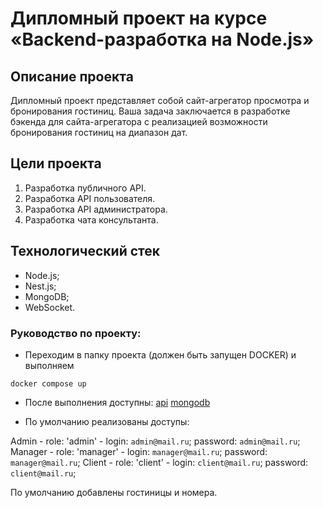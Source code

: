 # Дипломный проект на курсе «Backend-разработка на Node.js»

## Описание проекта

Дипломный проект представляет собой сайт-агрегатор просмотра и бронирования гостиниц. Ваша задача заключается в разработке бэкенда для сайта-агрегатора с реализацией возможности бронирования гостиниц на диапазон дат.

## Цели проекта

1. Разработка публичного API.
2. Разработка API пользователя.
3. Разработка API администратора.
4. Разработка чата консультанта.

## Технологический стек

- Node.js;
- Nest.js;
- MongoDB;
- WebSocket.

### Руководство по проекту:

- Переходим в папку проекта (должен быть запущен DOCKER) и выполняем 
```
docker compose up
```

- После выполнения доступны:
[api](http://localhost:4000)
[mongodb](http://localhost:27017)

- По умолчанию реализованы доступы:

Admin - role: 'admin' - login: `admin@mail.ru`; password: `admin@mail.ru`;
Manager - role: 'manager' - login: `manager@mail.ru`; password: `manager@mail.ru`;
Client - role: 'client' - login: `client@mail.ru`; password: `client@mail.ru`;

По умолчанию добавлены гостиницы и номера.
